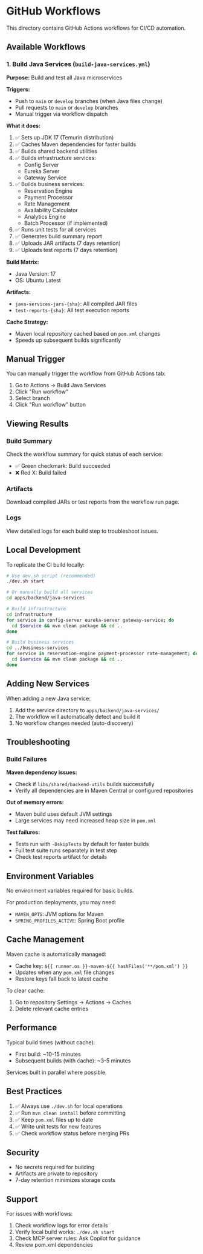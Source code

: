 # GitHub Workflows

This directory contains GitHub Actions workflows for CI/CD automation.

## Available Workflows

### 1. Build Java Services (`build-java-services.yml`)

**Purpose:** Build and test all Java microservices

**Triggers:**
- Push to `main` or `develop` branches (when Java files change)
- Pull requests to `main` or `develop` branches
- Manual trigger via workflow dispatch

**What it does:**
1. ✅ Sets up JDK 17 (Temurin distribution)
2. ✅ Caches Maven dependencies for faster builds
3. ✅ Builds shared backend utilities
4. ✅ Builds infrastructure services:
   - Config Server
   - Eureka Server
   - Gateway Service
5. ✅ Builds business services:
   - Reservation Engine
   - Payment Processor
   - Rate Management
   - Availability Calculator
   - Analytics Engine
   - Batch Processor (if implemented)
6. ✅ Runs unit tests for all services
7. ✅ Generates build summary report
8. ✅ Uploads JAR artifacts (7 days retention)
9. ✅ Uploads test reports (7 days retention)

**Build Matrix:**
- Java Version: 17
- OS: Ubuntu Latest

**Artifacts:**
- `java-services-jars-{sha}`: All compiled JAR files
- `test-reports-{sha}`: All test execution reports

**Cache Strategy:**
- Maven local repository cached based on `pom.xml` changes
- Speeds up subsequent builds significantly

## Manual Trigger

You can manually trigger the workflow from GitHub Actions tab:

1. Go to Actions → Build Java Services
2. Click "Run workflow"
3. Select branch
4. Click "Run workflow" button

## Viewing Results

### Build Summary
Check the workflow summary for quick status of each service:
- ✅ Green checkmark: Build succeeded
- ❌ Red X: Build failed

### Artifacts
Download compiled JARs or test reports from the workflow run page.

### Logs
View detailed logs for each build step to troubleshoot issues.

## Local Development

To replicate the CI build locally:

```bash
# Use dev.sh script (recommended)
./dev.sh start

# Or manually build all services
cd apps/backend/java-services

# Build infrastructure
cd infrastructure
for service in config-server eureka-server gateway-service; do
  cd $service && mvn clean package && cd ..
done

# Build business services
cd ../business-services
for service in reservation-engine payment-processor rate-management; do
  cd $service && mvn clean package && cd ..
done
```

## Adding New Services

When adding a new Java service:

1. Add the service directory to `apps/backend/java-services/`
2. The workflow will automatically detect and build it
3. No workflow changes needed (auto-discovery)

## Troubleshooting

### Build Failures

**Maven dependency issues:**
- Check if `libs/shared/backend-utils` builds successfully
- Verify all dependencies are in Maven Central or configured repositories

**Out of memory errors:**
- Maven build uses default JVM settings
- Large services may need increased heap size in `pom.xml`

**Test failures:**
- Tests run with `-DskipTests` by default for faster builds
- Full test suite runs separately in test step
- Check test reports artifact for details

## Environment Variables

No environment variables required for basic builds.

For production deployments, you may need:
- `MAVEN_OPTS`: JVM options for Maven
- `SPRING_PROFILES_ACTIVE`: Spring Boot profile

## Cache Management

Maven cache is automatically managed:
- Cache key: `${{ runner.os }}-maven-${{ hashFiles('**/pom.xml') }}`
- Updates when any `pom.xml` file changes
- Restore keys fall back to latest cache

To clear cache:
1. Go to repository Settings → Actions → Caches
2. Delete relevant cache entries

## Performance

Typical build times (without cache):
- First build: ~10-15 minutes
- Subsequent builds (with cache): ~3-5 minutes

Services built in parallel where possible.

## Best Practices

1. ✅ Always use `./dev.sh` for local operations
2. ✅ Run `mvn clean install` before committing
3. ✅ Keep `pom.xml` files up to date
4. ✅ Write unit tests for new features
5. ✅ Check workflow status before merging PRs

## Security

- No secrets required for building
- Artifacts are private to repository
- 7-day retention minimizes storage costs

## Support

For issues with workflows:
1. Check workflow logs for error details
2. Verify local build works: `./dev.sh start`
3. Check MCP server rules: Ask Copilot for guidance
4. Review pom.xml dependencies
